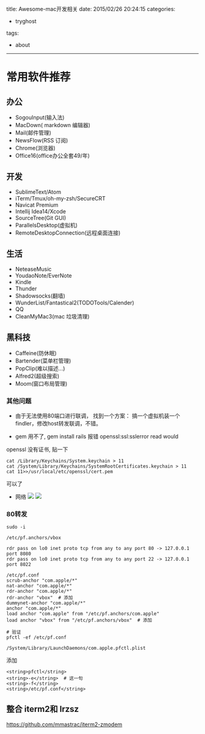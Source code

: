 title: Awesome-mac开发相关
date: 2015/02/26 20:24:15
categories:
 - tryghost

tags:
 - about 



---

# 常用软件推荐
## 办公
 * SogouInput(输入法)
 * MacDown( markdown 编辑器)
 * Mail(邮件管理)
 * NewsFlow(RSS 订阅)
 * Chrome(浏览器)
 * Office16(office办公全套49/年)
 
## 开发
 * SublimeText/Atom
 * iTerm/Tmux/oh-my-zsh/SecureCRT
 * Navicat Premium
 * Intellij Idea14/Xcode
 * SourceTree(Git GUI)
 * ParallelsDesktop(虚拟机)
 * RemoteDesktopConnection(远程桌面连接)
 
## 生活
 * NeteaseMusic
 * YoudaoNote/EverNote
 * Kindle
 * Thunder
 * Shadowsocks(翻墙)
 * WunderList/Fantastical2(TODOTools/Calender)
 * QQ
 * CleanMyMac3(mac 垃圾清理)

## 黑科技
 * Caffeine(防休眠)
 * Bartender(菜单栏管理)
 * PopClip(难以描述...)
 * Alfred2(超级搜索)
 * Moom(窗口布局管理)

### 其他问题
 * 由于无法使用80端口进行联调， 找到一个方案： 搞一个虚拟机装一个findler，修改host转发联调，不错。

 * gem 用不了, gem install rails 报错   openssl:ssl:sslerror   read would 

openssl 没有证书,   贴一下
```
cat /Library/Keychains/System.keychain > 11
cat /System/Library/Keychains/SystemRootCertificates.keychain > 11
cat 11>>/usr/local/etc/openssl/cert.pem
```
可以了

 * 网络
![](http://img.sandseasoft.com/image/3/8c/0baf1f2e9d77b9213d634fc7cdb5b.png)
![](http://img.sandseasoft.com/image/5/27/ca38e9e701636fed5f36bdb6691cc.png)


### 80转发
```
sudo -i 

/etc/pf.anchors/vbox

rdr pass on lo0 inet proto tcp from any to any port 80 -> 127.0.0.1 port 8080
rdr pass on lo0 inet proto tcp from any to any port 22 -> 127.0.0.1 port 8022
```

```
/etc/pf.conf 
scrub-anchor "com.apple/*"
nat-anchor "com.apple/*"
rdr-anchor "com.apple/*"
rdr-anchor "vbox"  # 添加
dummynet-anchor "com.apple/*"
anchor "com.apple/*"
load anchor "com.apple" from "/etc/pf.anchors/com.apple"
load anchor "vbox" from "/etc/pf.anchors/vbox"  # 添加
```
```
# 验证
pfctl -ef /etc/pf.conf

/System/Library/LaunchDaemons/com.apple.pfctl.plist
```
添加
```
<string>pfctl</string>
<string>-e</string>  # 这一句
<string>-f</string> 
<string>/etc/pf.conf</string>
```

## 整合 iterm2和 lrzsz
https://github.com/mmastrac/iterm2-zmodem













